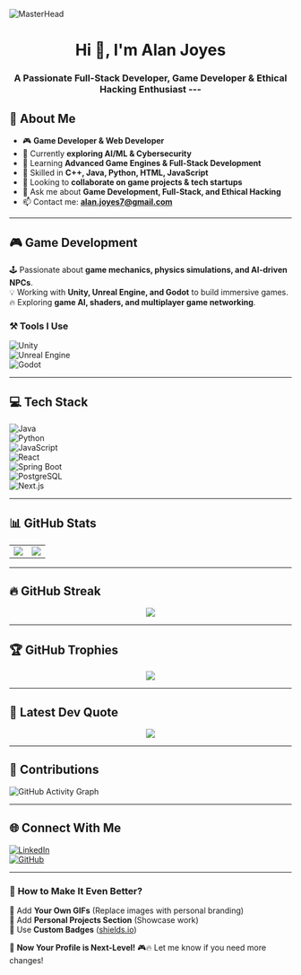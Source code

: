 ![MasterHead](https://i.pinimg.com/originals/77/ca/a3/77caa32884d735d439ade45ba37feaf2.gif)
<h1 align="center">Hi 👋, I'm Alan Joyes</h1>
<h3 align="center">A Passionate Full-Stack Developer, Game Developer & Ethical Hacking Enthusiast</>
---

## 🚀 About Me  
- 🎮 **Game Developer & Web Developer**  
- 🔭 Currently **exploring AI/ML & Cybersecurity**  
- 🌱 Learning **Advanced Game Engines & Full-Stack Development**  
- 🎯 Skilled in **C++, Java, Python, HTML, JavaScript**  
- 🤝 Looking to **collaborate on game projects & tech startups**  
- 💬 Ask me about **Game Development, Full-Stack, and Ethical Hacking**  
- 📫 Contact me: **alan.joyes7@gmail.com**  

---

## 🎮 **Game Development**  
🕹️ Passionate about **game mechanics, physics simulations, and AI-driven NPCs**.  
💡 Working with **Unity, Unreal Engine, and Godot** to build immersive games.  
🔥 Exploring **game AI, shaders, and multiplayer game networking**.  

### ⚒️ Tools I Use  
![Unity](https://img.shields.io/badge/Unity-000000?style=for-the-badge&logo=unity&logoColor=white)  
![Unreal Engine](https://img.shields.io/badge/Unreal%20Engine-313131?style=for-the-badge&logo=unreal-engine&logoColor=white)  
![Godot](https://img.shields.io/badge/Godot-478CBF?style=for-the-badge&logo=godot-engine&logoColor=white)  

---

## 💻 **Tech Stack**  
![Java](https://img.shields.io/badge/Java-ED8B00?style=for-the-badge&logo=java&logoColor=white)  
![Python](https://img.shields.io/badge/python-%2314354C.svg?style=for-the-badge&logo=python&logoColor=white)  
![JavaScript](https://img.shields.io/badge/JavaScript-F7DF1E?style=for-the-badge&logo=javascript&logoColor=black)  
![React](https://img.shields.io/badge/React-20232A?style=for-the-badge&logo=react&logoColor=61DAFB)  
![Spring Boot](https://img.shields.io/badge/Spring%20Boot-6DB33F?style=for-the-badge&logo=spring-boot&logoColor=white)  
![PostgreSQL](https://img.shields.io/badge/PostgreSQL-316192?style=for-the-badge&logo=postgresql&logoColor=white)  
![Next.js](https://img.shields.io/badge/Next.js-000000?style=for-the-badge&logo=nextdotjs&logoColor=white)  

---

## 📊 GitHub Stats  
<table align="center">
  <tr>
    <td>
      <img src="https://github-readme-stats.vercel.app/api?username=alanjoyes7&show_icons=true&theme=radical">
    </td>
    <td>
      <img src="https://github-readme-stats.vercel.app/api/top-langs/?username=alanjoyes7&layout=compact&theme=radical">
    </td>
  </tr>
</table>  

---

## 🔥 GitHub Streak  
<div align="center">
  <img src="https://github-readme-streak-stats.herokuapp.com/?user=alanjoyes7&theme=dark&hide_border=true">
</div>

---

## 🏆 GitHub Trophies  
<div align='center'>
  <img src="https://github-profile-trophy.vercel.app/?username=alanjoyes7&theme=dracula"/>
</div>

---

## 📡 Latest Dev Quote  
<div align='center'>
  <img src="https://quotes-github-readme.vercel.app/api?type=horizontal&theme=radical"/>
</div>

---

## 🏅 Contributions  
![GitHub Activity Graph](https://github-readme-activity-graph.vercel.app/graph?username=alanjoyes7&theme=react-dark&hide_border=true)  

---

## 🌐 Connect With Me  
[![LinkedIn](https://img.shields.io/badge/LinkedIn-%230077B5.svg?style=for-the-badge&logo=linkedin&logoColor=white)](https://www.linkedin.com/in/alan-joyes-2713aa338)  
[![GitHub](https://img.shields.io/badge/GitHub-100000?style=for-the-badge&logo=github&logoColor=white)](https://github.com/alanjoyes7)  

---

### 🎯 **How to Make It Even Better?**  
🔹 Add **Your Own GIFs** (Replace images with personal branding)  
🔹 Add **Personal Projects Section** (Showcase work)  
🔹 Use **Custom Badges** ([shields.io](https://shields.io/))  

🚀 **Now Your Profile is Next-Level!** 🎮🔥 Let me know if you need more changes!
